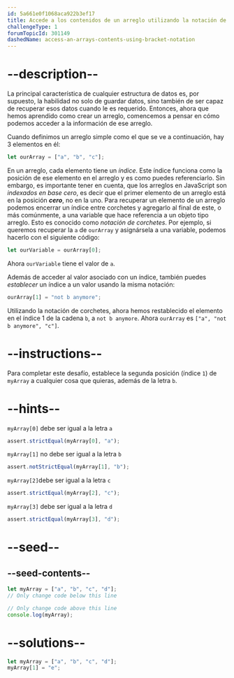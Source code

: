```yaml
---
id: 5a661e0f1068aca922b3ef17
title: Accede a los contenidos de un arreglo utilizando la notación de corchetes
challengeType: 1
forumTopicId: 301149
dashedName: access-an-arrays-contents-using-bracket-notation
---
```


# --description--

La principal característica de cualquier estructura de datos es, por supuesto, la habilidad no solo de guardar datos, sino también de ser capaz de recuperar esos datos cuando le es requerido. Entonces, ahora que hemos aprendido como crear un arreglo, comencemos a pensar en cómo podemos acceder a la información de ese arreglo.

Cuando definimos un arreglo simple como el que se ve a continuación, hay 3 elementos en él:

```js
let ourArray = ["a", "b", "c"];
```

En un arreglo, cada elemento tiene un <dfn>índice</dfn>. Este índice funciona como la posición de ese elemento en el arreglo y es como puedes referenciarlo. Sin embargo, es importante tener en cuenta, que los arreglos en JavaScript son <dfn>indexados en base cero</dfn>, es decir que el primer elemento de un arreglo está en la posición **_cero_**, no en la uno. Para recuperar un elemento de un arreglo podemos encerrar un índice entre corchetes y agregarlo al final de este, o más comúnmente, a una variable que hace referencia a un objeto tipo arreglo. Esto es conocido como <dfn>notación de corchetes</dfn>. Por ejemplo, si queremos recuperar la `a` de `ourArray` y asignársela a una variable, podemos hacerlo con el siguiente código:

```js
let ourVariable = ourArray[0];
```

Ahora `ourVariable` tiene el valor de `a`.

Además de acceder al valor asociado con un índice, también puedes _establecer_ un índice a un valor usando la misma notación:

```js
ourArray[1] = "not b anymore";
```

Utilizando la notación de corchetes, ahora hemos restablecido el elemento en el índice 1 de la cadena `b`, a `not b anymore`. Ahora `ourArray` es `["a", "not b anymore", "c"]`.

# --instructions--

Para completar este desafío, establece la segunda posición (índice `1`) de `myArray` a cualquier cosa que quieras, además de la letra `b`.

# --hints--

`myArray[0]` debe ser igual a la letra `a`

```js
assert.strictEqual(myArray[0], "a");
```

`myArray[1]` no debe ser igual a la letra `b`

```js
assert.notStrictEqual(myArray[1], "b");
```

`myArray[2]`debe ser igual a la letra `c`

```js
assert.strictEqual(myArray[2], "c");
```

`myArray[3]` debe ser igual a la letra `d`

```js
assert.strictEqual(myArray[3], "d");
```

# --seed--

## --seed-contents--

```js
let myArray = ["a", "b", "c", "d"];
// Only change code below this line

// Only change code above this line
console.log(myArray);
```

# --solutions--

```js
let myArray = ["a", "b", "c", "d"];
myArray[1] = "e";
```

